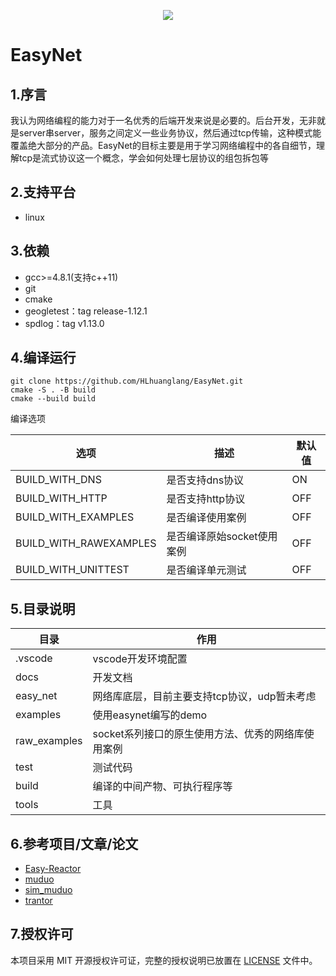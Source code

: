 <p align="center"><img src="https://hl1998-1255562705.cos.ap-shanghai.myqcloud.com/Img/20240418114045.png"></p>

# EasyNet

## 1.序言

我认为网络编程的能力对于一名优秀的后端开发来说是必要的。后台开发，无非就是server串server，服务之间定义一些业务协议，然后通过tcp传输，这种模式能覆盖绝大部分的产品。EasyNet的目标主要是用于学习网络编程中的各自细节，理解tcp是流式协议这一个概念，学会如何处理七层协议的组包拆包等

## 2.支持平台

- linux

## 3.依赖

- gcc>=4.8.1(支持c++11)
- git
- cmake
- geogletest：tag release-1.12.1
- spdlog：tag v1.13.0

## 4.编译运行

```
git clone https://github.com/HLhuanglang/EasyNet.git
cmake -S . -B build
cmake --build build
```

编译选项

| 选项                   | 描述                       | 默认值 |
| ---------------------- | -------------------------- | ------ |
| BUILD_WITH_DNS         | 是否支持dns协议            | ON    |
| BUILD_WITH_HTTP        | 是否支持http协议           | OFF    |
| BUILD_WITH_EXAMPLES    | 是否编译使用案例           | OFF    |
| BUILD_WITH_RAWEXAMPLES | 是否编译原始socket使用案例 | OFF    |
| BUILD_WITH_UNITTEST    | 是否编译单元测试           | OFF    |



## 5.目录说明

| 目录         | 作用                                               |
| ------------ | -------------------------------------------------- |
| .vscode      | vscode开发环境配置                                 |
| docs         | 开发文档                                           |
| easy_net     | 网络库底层，目前主要支持tcp协议，udp暂未考虑       |
| examples     | 使用easynet编写的demo       |
| raw_examples | socket系列接口的原生使用方法、优秀的网络库使用案例 |
| test         | 测试代码                                           |
| build        | 编译的中间产物、可执行程序等     |
| tools      | 工具                                 |

## 6.参考项目/文章/论文

- [Easy-Reactor](https://github.com/LeechanX/Easy-Reactor)
- [muduo](https://github.com/chenshuo/muduo)
- [sim_muduo](https://gitee.com/coolbaul/sim_muduo)
- [trantor](https://github.com/an-tao/trantor)

## 7.授权许可
本项目采用 MIT 开源授权许可证，完整的授权说明已放置在 [LICENSE](LICENSE) 文件中。
